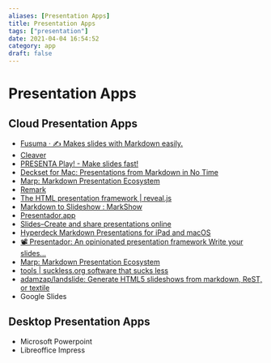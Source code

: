 ```yaml
---
aliases: [Presentation Apps]
title: Presentation Apps
tags: ["presentation"]
date: 2021-04-04 16:54:52
category: app
draft: false
---
```


# Presentation Apps

## Cloud Presentation Apps

* [Fusuma · ✍️ Makes slides with Markdown easily.](https://hiroppy.github.io/fusuma/)
* [Cleaver](http://jdan.github.io/cleaver/)
* [PRESENTA Play! - Make slides fast!](https://play.presenta.cc/)
* [Deckset for Mac: Presentations from Markdown in No Time](https://www.deckset.com/)
* [Marp: Markdown Presentation Ecosystem](https://marp.app/)
* [Remark](https://remarkjs.com/#1)
* [The HTML presentation framework | reveal.js](https://revealjs.com/)
* [Markdown to Slideshow : MarkShow](https://mark.show/#)
* [Presentador.app](https://presentador.app/)
* [Slides–Create and share presentations online](https://slides.com/)
* [Hyperdeck Markdown Presentations for iPad and macOS](https://hyperdeck.io/)
* [📽 Presentador: An opinionated presentation framework Write your slides...](https://www.presentador.dev/)
* [Marp: Markdown Presentation Ecosystem](https://marp.app/)
* [tools | suckless.org software that sucks less](https://tools.suckless.org/sent/)
* [adamzap/landslide: Generate HTML5 slideshows from markdown, ReST, or textile](https://github.com/adamzap/landslide)
* Google Slides

## Desktop Presentation Apps

* Microsoft Powerpoint
* Libreoffice Impress
